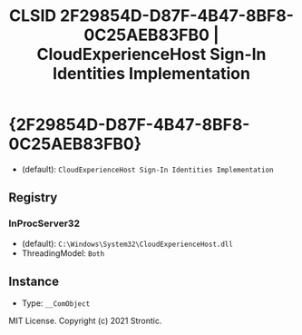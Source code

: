 ﻿---
title: "CLSID 2F29854D-D87F-4B47-8BF8-0C25AEB83FB0 | CloudExperienceHost Sign-In Identities Implementation"
excerpt: What is COM-Object CLSID 2F29854D-D87F-4B47-8BF8-0C25AEB83FB0?
---

# {2F29854D-D87F-4B47-8BF8-0C25AEB83FB0}

* (default): `CloudExperienceHost Sign-In Identities Implementation`

## Registry


### InProcServer32

* (default): `C:\Windows\System32\CloudExperienceHost.dll`
* ThreadingModel: `Both`

## Instance

* Type: `__ComObject`

MIT License. Copyright (c) 2021 Strontic.


